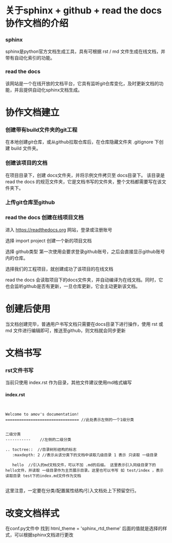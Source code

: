 # 关于sphinx + github + read the docs 协作文档的介绍

### sphinx
sphinx是python官方文档生成工具，具有可根据 rst / md 文件生成在线文档，并带有自动化索引的功能。

### read the docs
该网站是一个在线开放的文档平台，它具有监听git仓库变化，及时更新文档的功能，并且提供自动化sphinx文档生成。

# 协作文档建立

### 创建带有build文件夹的git工程
在本地创建git仓库，或从github拉取仓库后，在仓库隐藏文件夹 .gitignore 下创建 build 文件夹。

### 创建该项目的文档
在项目目录下，创建 docs文件夹，并将示例文件拷贝至 docs目录下。
该目录是read the docs 的规范文件夹，它是文档书写的文件夹，整个文档都需要写在该文件夹下。

### 上传git仓库至github

### read the docs 创建在线项目文档

进入 https://readthedocs.org 网站，登录或注册账号

选择 import project 创建一个新的项目文档

选择 github类型
第一次使用会要求登录github账号，之后会直接显示github账号内的仓库。

选择我们的工程项目，就创建成功了该项目的在线文档

read the docs 会读取项目下的docs文件夹，并自动编译为在线文档。同时，它也会监听github是否有更新，一旦仓库更新，它会主动更新该文档。

# 创建后使用

当文档创建完毕，普通用户书写文档只需要在docs目录下进行操作，使用 rst 或 md 文件进行编辑即可，推送至github，则文档就会同步更新

# 文档书写

### rst文件书写
当前只使用 index.rst 作为目录，其他文件建议使用md格式编写

#### index.rst
<pre><code>

Welcome to amov's documentation!
================================ //此处表示左侧的一个1级分类


二级分类
-----------    //左侧的二级分类

.. toctree::  //目录树形结构的标志
   :maxdepth: 2 //表示从该分类下的文档中读取几级目录 1 表示 只读取 一级目录

   hello  //引入的md文档文件，可以不加 .md的后缀。 这里表示引入同级目录下的hello文件，并读取 一级目录作为主页展示目录。这里也可以书写 如 test/index ，表示读取目录 test下的index.md文件作为文档

</code></pre>

这里注意，一定要在分类/配置属性结构/引入文档处上下预留空行。

# 改变文档样式

在conf.py文件中
找到 
html_theme = 'sphinx_rtd_theme'
后面的值就是选择的样式，可以根据sphinx文档进行更改